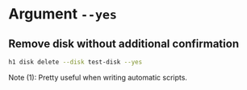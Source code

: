 # Argument ```--yes```
## Remove disk without additional confirmation

```bash
h1 disk delete --disk test-disk --yes
```

Note (1): Pretty useful when writing automatic scripts.